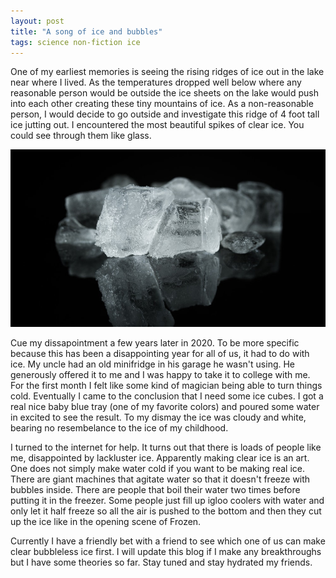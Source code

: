 ```yaml
---
layout: post
title: "A song of ice and bubbles"
tags: science non-fiction ice
---
```


One of my earliest memories is seeing the rising ridges of ice out in the lake near where I lived. As the temperatures dropped well below where any reasonable person would be outside the ice sheets on the lake would push into each other creating these tiny mountains of ice. As a non-reasonable person, I would decide to go outside and investigate this ridge of 4 foot tall ice jutting out. I encountered the most beautiful spikes of clear ice. You could see through them like glass.

![ice cubes](/assets/2020-10-10-asoiab_ice.jpg)

Cue my dissapointment a few years later in 2020. To be more specific because this has been a disappointing year for all of us, it had to do with ice. My uncle had an old minifridge in his garage he wasn't using. He generously offered it to me and I was happy to take it to college with me. For the first month I felt like some kind of magician being able to turn things cold. Eventually I came to the conclusion that I need some ice cubes. I got a real nice baby blue tray (one of my favorite colors) and poured some water in excited to see the result. To my dismay the ice was cloudy and white, bearing no resembelance to the ice of my childhood.

I turned to the internet for help. It turns out that there is loads of people like me, disappointed by lackluster ice. Apparently making clear ice is an art. One does not simply make water cold if you want to be making real ice. There are giant machines that agitate water so that it doesn't freeze with bubbles inside. There are people that boil their water two times before putting it in the freezer. Some people just fill up igloo coolers with water and only let it half freeze so all the air is pushed to the bottom and then they cut up the ice like in the opening scene of Frozen.

Currently I have a friendly bet with a friend to see which one of us can make clear bubbleless ice first. I will update this blog if I make any breakthroughs but I have some theories so far. Stay tuned and stay hydrated my friends.